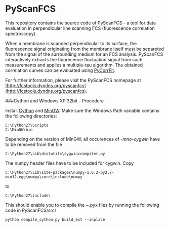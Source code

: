 PyScanFCS
=========

This repository contains the source code of PyScanFCS - a tool for data evaluation in perpendicular line scanning FCS (fluorescence correlation spectroscopy).

When a membrane is scanned perpendicular to its surface, the fluorescence signal originating from the membrane itself must be separeted from the signal of the surrounding medium for an FCS analysis.
PyScanFCS interactively extracts the fluorecence fluctuation signal from such measurements and applies a multiple-tau algorithm. The obtained correlation curves can be evaluated using [PyCorrFit](https://github.com/paulmueller/PyCorrFit).

For further information, please visit the PyScanFCS homepage at [http://fcstools.dyndns.org/pyscanfcs](http://fcstools.dyndns.org/pyscanfcs).


###Cython and Windows XP 32bit - Procedure

Install [Cython](http://wiki.cython.org/InstallingOnWindows) and [MinGW](http://sourceforge.net/projects/mingw/files/Installer/mingw-get-inst/). Make sure the Windows Path variable contains the following directories:

    C:\Python27\Scripts  
    C:\MinGW\bin
  
Depending on the version of MinGW, all occurences of *-mno-cygwin* have to be removed from the file

    C:\Python27\Lib\distutils\cygwinccompiler.py
  
The numpy header files have to be included for cygwin. Copy

    C:\Python27\Lib\site-packages\numpy-1.6.2-py2.7-win32.egg\numpy\core\include\numpy

to

    C:\Python27\include\
    
This should enable you to compile the ~.pyx files by running the following code in PyScanFCS/src/

    python compile_cython.py build_ext --inplace
